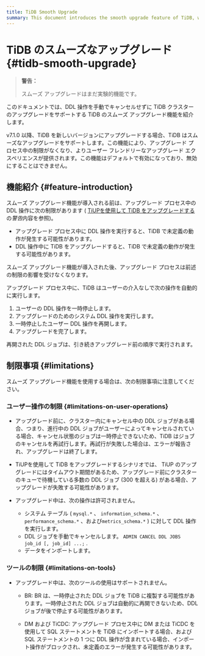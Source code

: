 ```yaml
---
title: TiDB Smooth Upgrade
summary: This document introduces the smooth upgrade feature of TiDB, which supports upgrading TiDB clusters without manually canceling DDL operations.
---
```


# TiDB のスムーズなアップグレード {#tidb-smooth-upgrade}

> **警告：**
>
> スムーズ アップグレードはまだ実験的機能です。

このドキュメントでは、DDL 操作を手動でキャンセルせずに TiDB クラスターのアップグレードをサポートする TiDB のスムーズ アップグレード機能を紹介します。

v7.1.0 以降、TiDB を新しいバージョンにアップグレードする場合、TiDB はスムーズなアップグレードをサポートします。この機能により、アップグレード プロセス中の制限がなくなり、よりユーザー フレンドリーなアップグレード エクスペリエンスが提供されます。この機能はデフォルトで有効になっており、無効にすることはできません。

## 機能紹介 {#feature-introduction}

スムーズ アップグレード機能が導入される前は、アップグレード プロセス中の DDL 操作に次の制限があります ( [<a href="/upgrade-tidb-using-tiup.md#upgrade-tidb-using-tiup">TiUPを使用して TiDB をアップグレードする</a>](/upgrade-tidb-using-tiup.md#upgrade-tidb-using-tiup)の*警告*内容を参照)。

-   アップグレード プロセス中に DDL 操作を実行すると、TiDB で未定義の動作が発生する可能性があります。
-   DDL 操作中に TiDB をアップグレードすると、TiDB で未定義の動作が発生する可能性があります。

スムーズ アップグレード機能が導入された後、アップグレード プロセスは前述の制限の影響を受けなくなります。

アップグレード プロセス中に、TiDB はユーザーの介入なしで次の操作を自動的に実行します。

1.  ユーザーの DDL 操作を一時停止します。
2.  アップグレードのためのシステム DDL 操作を実行します。
3.  一時停止したユーザー DDL 操作を再開します。
4.  アップグレードを完了します。

再開された DDL ジョブは、引き続きアップグレード前の順序で実行されます。

## 制限事項 {#limitations}

スムーズ アップグレード機能を使用する場合は、次の制限事項に注意してください。

### ユーザー操作の制限 {#limitations-on-user-operations}

-   アップグレード前に、クラスター内にキャンセル中の DDL ジョブがある場合、つまり、進行中の DDL ジョブがユーザーによってキャンセルされている場合、キャンセル状態のジョブは一時停止できないため、TiDB はジョブのキャンセルを再試行します。再試行が失敗した場合は、エラーが報告され、アップグレードは終了します。

-   TiUPを使用して TiDB をアップグレードするシナリオでは、 TiUP のアップグレードにはタイムアウト期間があるため、アップグレード前にクラスターのキューで待機している多数の DDL ジョブ (300 を超える) がある場合、アップグレードが失敗する可能性があります。

-   アップグレード中は、次の操作は許可されません。

    -   システム テーブル ( `mysql.*` 、 `information_schema.*` 、 `performance_schema.*` 、および`metrics_schema.*` ) に対して DDL 操作を実行します。
    -   DDL ジョブを手動でキャンセルします。 `ADMIN CANCEL DDL JOBS job_id [, job_id] ...;` .
    -   データをインポートします。

### ツールの制限 {#limitations-on-tools}

-   アップグレード中は、次のツールの使用はサポートされません。

    -   BR: BR は、一時停止された DDL ジョブを TiDB に複製する可能性があります。一時停止された DDL ジョブは自動的に再開できないため、DDL ジョブが後で停止する可能性があります。

    -   DM および TiCDC: アップグレード プロセス中に DM または TiCDC を使用して SQL ステートメントを TiDB にインポートする場合、および SQL ステートメントの 1 つに DDL 操作が含まれている場合、インポート操作がブロックされ、未定義のエラーが発生する可能性があります。
